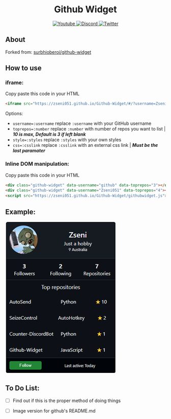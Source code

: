 <div>
  <h1 align="center">Github Widget</h1>
  <p align="center">
    <a href="https://www.youtube.com/channel/UCsIaU94p647veKr7sy12wmA">
      <img src="https://img.shields.io/badge/YouTube-FF0000?style=for-the-badge&logo=youtube&logoColor=white" alt="Youtube">
    </a>
    <a href="https://discord.gg/SXng95f">
      <img src="https://img.shields.io/badge/Discord-7289DA?style=for-the-badge&logo=discord&logoColor=white" alt="Discord">
    </a> 
    <a href="https://twitter.com/zseni10">
      <img src="https://img.shields.io/badge/Twitter-55ADEE?style=for-the-badge&logo=Twitter&logoColor=white" alt="Twitter">
    </a> 
  </p>
</div>

## About

Forked from: [surbhioberoi/github-widget](https://github.com/surbhioberoi/github-widget)

## How to use

### iframe:

Copy paste this code in your HTML
```html
<iframe src="https://zseni051.github.io/Github-Widget/#/?username=Zseni051&toprepos=4" width="330" height="515" scrolling="no" allowtransparency="true" frameborder="0" sandbox="allow-popups allow-popups-to-escape-sandbox allow-same-origin allow-scripts"></iframe>
```
Options:
  - `username=:username` replace `:username` with your GitHub username
  - `toprepos=:number` replace `:number` with number of repos you want to list | ***10 is max, Default is 3 if left blank***
  - `style=:styles` replace `:styles` with your own styles
  - `css=:csslink` replace `:csslink` with an external css link | ***Must be the last paramater***

### Inline DOM manipulation:

Copy paste this code in your HTML
```html
<div class="github-widget" data-username="github" data-toprepos="3"></div>
<div class="github-widget" data-username="Zseni051" data-toprepos="4"></div>
<script src="https://zseni051.github.io/Github-Widget/githubwidget.js"></script>
```

## Example:
 [![Zseni051 Example](https://raw.githubusercontent.com/Zseni051/Github-Widget/main/Example1.png)](https://github.com/Zseni051)
 
 ## To Do List:
 - [ ] Find out if this is the proper method of doing things
 - [ ] Image version for github's README.md
 
 

